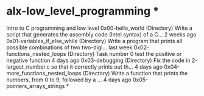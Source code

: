 # alx-low_level_programming *
Intro to C programming and low level 
0x00-hello_world
(Directory)
Write a script that generates the assembly code (Intel syntax) of a C…
2 weeks ago
0x01-variables_if_else_while
(Directory)
Write a program that prints all possible combinations of two two-digi…
last week
0x02-functions_nested_loops
(Directory)
Task number 0 test the positive or negative function
4 days ago
0x03-debugging
(Directory)
Fix the code in 2-largest_number.c so that it correctly prints out th…
4 days ago
0x04-more_functions_nested_loops
(Directory)
Write a function that prints the numbers, from 0 to 9, followed by a …
4 days ago
0x05-pointers_arrays_strings
*
